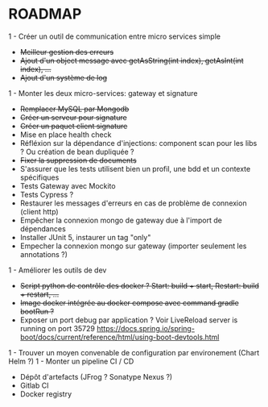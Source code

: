 # ROADMAP

1 - Créer un outil de communication entre micro services simple

- ~~Meilleur gestion des erreurs~~
- ~~Ajout d'un object message avec getAsString(int index), getAsInt(int index), ...~~
- ~~Ajout d'un système de log~~

1 - Monter les deux micro-services: gateway et signature

- ~~Remplacer MySQL par Mongodb~~
- ~~Créer un serveur pour signature~~
- ~~Créer un paquet client signature~~
- Mise en place health check
- Réfléxion sur la dépendance d'injections: component scan pour les libs ? Ou création de bean dupliquée ?
- ~~Fixer la suppression de documents~~
- S'assurer que les tests utilisent bien un profil, une bdd et un contexte spécifiques
- Tests Gateway avec Mockito
- Tests Cypress ?
- Restaurer les messages d'erreurs en cas de problème de connexion (client http)
- Empêcher la connexion mongo de gateway due à l'import de dépendances
- Installer JUnit 5, instaurer un tag "only"
- Empecher la connexion mongo sur gateway (importer seulement les annotations ?)

1 - Améliorer les outils de dev

- ~~Script python de contrôle des docker ? Start: build + start, Restart: build + restart, ...~~
- ~~Image docker intégrée au docker compose avec command gradle bootRun ?~~
- Exposer un port debug par application ? Voir LiveReload server is running on port 35729 https://docs.spring.io/spring-boot/docs/current/reference/html/using-boot-devtools.html

1 - Trouver un moyen convenable de configuration par environement (Chart Helm ?)
1 - Monter un pipeline CI / CD

- Dépôt d'artefacts (JFrog ? Sonatype Nexus ?)
- Gitlab CI
- Docker registry